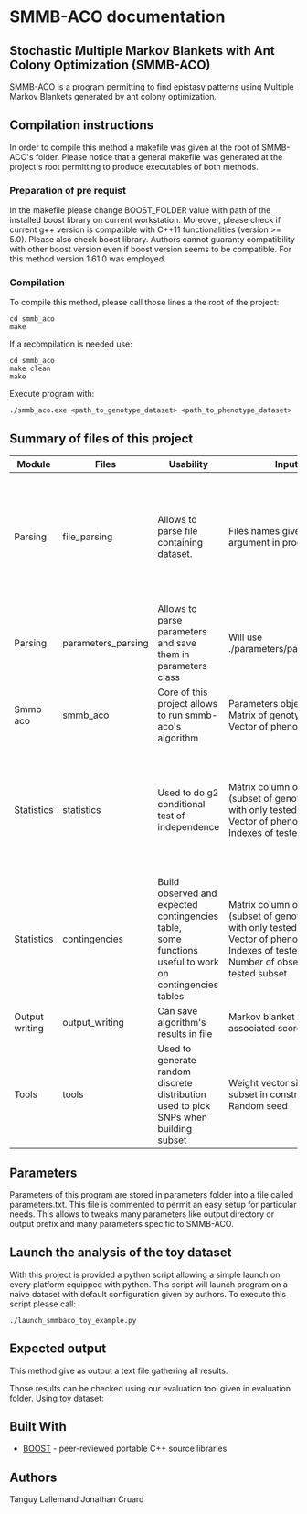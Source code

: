 # SMMB-ACO documentation
## Stochastic Multiple Markov Blankets with Ant Colony Optimization (SMMB-ACO)
SMMB-ACO is a program permitting to find epistasy patterns using Multiple Markov Blankets generated by ant colony optimization.

## Compilation instructions
In order to compile this method a makefile was given at the root of SMMB-ACO's folder. Please notice that a general makefile was generated at the project's root permitting to produce executables of both methods.
### Preparation of pre requist
In the makefile please change BOOST_FOLDER value with path of the installed boost library on current workstation.
Moreover, please check if current g++ version is compatible with C++11 functionalities (version >= 5.0). Please also check boost library. Authors cannot guaranty compatibility with other boost version even if boost version seems to be compatible. For this method version 1.61.0 was employed.
### Compilation
To compile this method, please call those lines a the root of the project:

    cd smmb_aco
    make

If a recompilation is needed use:

    cd smmb_aco
    make clean
    make

Execute program with:

    ./smmb_aco.exe <path_to_genotype_dataset> <path_to_phenotype_dataset>

## Summary of files of this project

| Module         | Files              | Usability                                                                                                  | Inputs                                                                                                                                                         | Outputs                                                                                       |
|----------------|--------------------|------------------------------------------------------------------------------------------------------------|----------------------------------------------------------------------------------------------------------------------------------------------------------------|-----------------------------------------------------------------------------------------------|
| Parsing        | file_parsing       | Allows to parse file containing dataset.                                                                   | Files names given as argument in program's call                                                                                                                |  One boost matrix containing all genotype data <br> One boost vector containing all phenotype data |
| Parsing        | parameters_parsing | Allows to parse parameters and save them in parameters class                                               | Will use ./parameters/parameters.txt                                                                                                                           | Class object with all parameters as class variables                                           |
| Smmb aco       | smmb_aco           | Core of this project allows to run smmb-aco's algorithm                                                    | Parameters object <br> Matrix of genotype data Vector of phenotype data                                                                                             | Final markov blanket                                                                          |
| Statistics     | statistics         | Used to do g2 conditional test of independence                                                            | Matrix column of genotype (subset of genotype matrix with only tested SNPs) <br> Vector of phenotype <br> Indexes of tested SNPs                                         |  g2 score and associated p-value Number of cell considered s non reliable because n<5         |
| Statistics     | contingencies      |  Build observed and expected contingencies table,<br>   some functions useful to work on contingencies tables | Matrix column of genotype (subset of genotype matrix with only tested SNPs) Vector of phenotype  Indexes of tested SNPs Number of observation in tested subset |  One observed contingency table <br> One expected contingency table                                |
| Output writing | output_writing     | Can save algorithm's results in file                                                                       | Markov blanket and associated score                                                                                                                            | Final result file                                                                             |
| Tools          | tools              |   Used to generate random discrete distribution used to pick   SNPs when building subset                   |  Weight vector size of subset in construction Random seed                                                                                                      | Subset of SNPs for every ant                                                                  |


## Parameters
Parameters of this program are stored in parameters folder into a file called parameters.txt. This file is commented to permit an easy setup for particular needs. This allows to tweaks many parameters like output directory or output prefix and many parameters specific to SMMB-ACO.
## Launch the analysis of the toy dataset
With this project is provided a python script allowing a simple launch on every platform equipped with python. This script will launch program on a naive dataset with default configuration given by authors.
To execute this script please call:

    ./launch_smmbaco_toy_example.py

## Expected output
This method give as output a text file gathering all results.
<!-- TODO mettre un exemple -->
Those results can be checked using our evaluation tool given in evaluation folder.
Using toy dataset:
<!-- TODO mettre ce qu on attend -->
## Built With
-   [BOOST](https://www.boost.org/) - peer-reviewed portable C++ source libraries

## Authors
Tanguy Lallemand
Jonathan Cruard
